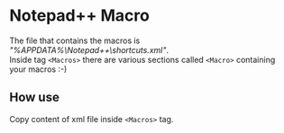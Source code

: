 # Notepad++ Macro<br>

The file that contains the macros is <i>"%APPDATA%\Notepad++\shortcuts.xml"</i>.<br>
Inside tag `<Macros>` there are various sections called `<Macro>` containing your macros :-)
  
## How use

Copy content of xml file inside `<Macros>` tag.
  
